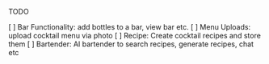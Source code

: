 TODO

[ ] Bar Functionality: add bottles to a bar, view bar etc.
[ ] Menu Uploads: upload cocktail menu via photo
[ ] Recipe: Create cocktail recipes and store them
[ ] Bartender: AI bartender to search recipes, generate recipes, chat etc
